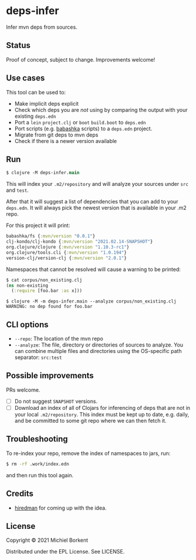 # deps-infer

Infer mvn deps from sources.

## Status

Proof of concept, subject to change. Improvements welcome!

## Use cases

This tool can be used to:

- Make implicit deps explicit
- Check which deps you are _not_ using by comparing the output with your existing `deps.edn`
- Port a `lein` `project.clj` or `boot` `build.boot` to `deps.edn`
- Port scripts (e.g. [babashka](https://github.com/babashka/babashka)
scripts) to a `deps.edn` project.
- Migrate from git deps to mvn deps
- Check if there is a newer version available

## Run

``` clojure
$ clojure -M deps-infer.main
```

This will index your `.m2/repository` and will analyze your sources under `src`
and `test`.

After that it will suggest a list of dependencies that you can add to your
`deps.edn`. It will always pick the newest version that is available in your .m2
repo.

For this project it will print:

``` clojure
babashka/fs {:mvn/version "0.0.1"}
clj-kondo/clj-kondo {:mvn/version "2021.02.14-SNAPSHOT"}
org.clojure/clojure {:mvn/version "1.10.3-rc1"}
org.clojure/tools.cli {:mvn/version "1.0.194"}
version-clj/version-clj {:mvn/version "2.0.1"}
```

Namespaces that cannot be resolved will cause a warning to be printed:

``` clojure
$ cat corpus/non_existing.clj
(ns non-existing
  (:require [foo.bar :as x]))
```

```
$ clojure -M -m deps-infer.main --analyze corpus/non_existing.clj
WARNING: no dep found for foo.bar
```

## CLI options

- `--repo`: The location of the mvn repo
- `--analyze`: The file, directory or directories of sources to analyze. You can
combine multiple files and directories using the OS-specific path separator:
`src:test`

## Possible improvements

PRs welcome.

- [ ] Do not suggest `SNAPSHOT` versions.
- [ ] Download an index of all of Clojars for inferencing of deps that are not
      in your local `.m2/repository`. This index must be kept up to date,
      e.g. daily, and be committed to some git repo where we can then fetch it.

## Troubleshooting

To re-index your repo, remove the index of namespaces to jars, run:

``` bash
$ rm -rf .work/index.edn
```

and then run this tool again.

## Credits

- [hiredman](https://gist.github.com/hiredman/15186e238dc365fd72e2e09c3eb7561a)
for coming up with the idea.

## License

Copyright © 2021 Michiel Borkent

Distributed under the EPL License. See LICENSE.
